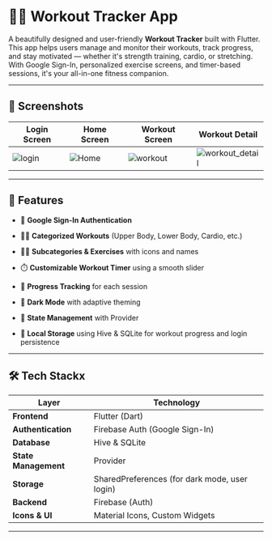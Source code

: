 # 🏋️‍♂️ Workout Tracker App

A beautifully designed and user-friendly **Workout Tracker** built with Flutter. This app helps users manage and monitor their workouts, track progress, and stay motivated — whether it's strength training, cardio, or stretching. With Google Sign-In, personalized exercise screens, and timer-based sessions, it's your all-in-one fitness companion.

---

## 📱 Screenshots

| Login Screen | Home Screen | Workout Screen | Workout Detail |
|--------------|-------------|----------------|----------------|
| ![login](https://github.com/user-attachments/assets/255a7834-7398-47b9-8a36-76686593674a) | ![Home](https://github.com/user-attachments/assets/300767fa-7117-499a-ad9b-268a42c95971) | ![workout](https://github.com/user-attachments/assets/d1f439c8-d9d6-4932-b399-6ea8c2cf735a) |![workout_detail](https://github.com/user-attachments/assets/055dc493-3d42-4937-8deb-ff9bc5ab80be)|

---

## 🚀 Features

- 🔐 **Google Sign-In Authentication**
- 🏃‍♀️ **Categorized Workouts** (Upper Body, Lower Body, Cardio, etc.)
- 🧘‍♂️ **Subcategories & Exercises** with icons and names
- ⏱️ **Customizable Workout Timer** using a smooth slider
- 🎯 **Progress Tracking** for each session
- 🌙 **Dark Mode** with adaptive theming
- 🧠 **State Management** with Provider

- 💾 **Local Storage** using Hive & SQLite for workout progress and login persistence

---

## 🛠️ Tech Stackx



| Layer | Technology |
|-------|------------|
| **Frontend** | Flutter (Dart) |
| **Authentication** | Firebase Auth (Google Sign-In) |
| **Database** | Hive & SQLite |
| **State Management** | Provider |
| **Storage** | SharedPreferences (for dark mode, user login) |
| **Backend** | Firebase (Auth) |
| **Icons & UI** | Material Icons, Custom Widgets |

---

